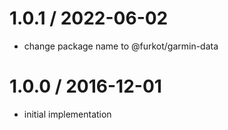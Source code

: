 
1.0.1 / 2022-06-02
==================

 * change package name to @furkot/garmin-data

1.0.0 / 2016-12-01
==================

 * initial implementation
